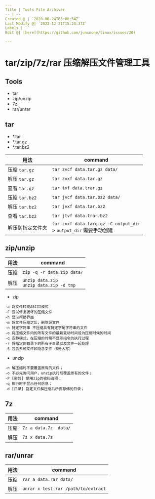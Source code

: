 ```yaml
---
Title | Tools File Archiver
-- | --
Created @ | `2020-06-24T03:00:54Z`
Last Modify @| `2022-12-21T15:23:37Z`
Labels | ``
Edit @| [here](https://github.com/junxnone/linux/issues/20)

---
```

# tar/zip/7z/rar 压缩解压文件管理工具

## Tools

- tar
- zip/unzip
- 7z
- rar/unrar

## tar

- *.tar
- *.tar.gz
- *.tar.bz2


用法 | command
-- | --
压缩 `tar.gz` | `tar zvcf data.tar.gz data/`
解压 `tar.gz` | `tar zvxf data.tar.gz`
查看 `tar.gz` | `tar tvf data.trar.gz`
压缩 `tar.bz2` | `tar jvcf data.tar.bz2 data/`
解压 `tar.bz2` | `tar jvxf data.tar.bz2`
查看 `tar.bz2` | `tar jtvf data.trar.bz2`
解压到指定文件夹 | `tar zvxf data.targ.gz -C output_dir`<br> > `output_dir` 需要手动创建

## zip/unzip

用法 | command
-- | --
压缩 | `zip -q -r data.zip data/`
解压  | `unzip data.zip`<br>`unzip data.zip -d tmp`

- zip

```
-a 将文件转成ASCII模式
-F 尝试修复损坏的压缩文件
-h 显示帮助界面
-m 将文件压缩之后，删除源文件
-n 特定字符串 不压缩具有特定字尾字符串的文件
-o 将压缩文件内的所有文件的最新变动时间设为压缩时候的时间
-q 安静模式，在压缩的时候不显示指令的执行过程
-r 将指定的目录下的所有子目录以及文件一起处理
-S 包含系统文件和隐含文件（S是大写）
```

- unzip

```
-n 解压缩时不要覆盖原有的文件；
-o 不必先询问用户，unzip执行后覆盖原有的文件；
-P [密码] 使用zip的密码选项；
-q 执行时不显示任何信息；
-d [目录] 指定文件解压缩后所要存储的目录；
```

## 7z

用法 | command
-- | --
压缩 | `7z a data.7z  data/`
解压 | `7z x data.7z`

## rar/unrar

用法 | command
-- | --
压缩 | `rar a data.rar data/`
解压 | `unrar x test.rar /path/to/extract`

